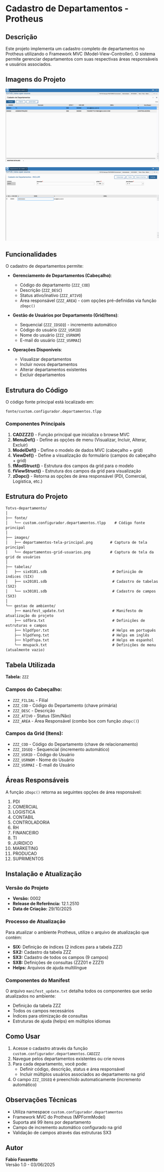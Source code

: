 # Cadastro de Departamentos - Protheus

## Descrição

Este projeto implementa um cadastro completo de departamentos no Protheus utilizando o Framework MVC (Model-View-Controller). O sistema permite gerenciar departamentos com suas respectivas áreas responsáveis e usuários associados.

## Imagens do Projeto

![Tela Principal do Cadastro de Departamentos](images/tela01.png)

![Grid de Usuários por Departamento](images/tela02.png)

## Funcionalidades

O cadastro de departamentos permite:

- **Gerenciamento de Departamentos (Cabeçalho)**:
  - Código do departamento (`ZZZ_COD`)
  - Descrição (`ZZZ_DESC`)
  - Status ativo/inativo (`ZZZ_ATIVO`)
  - Área responsável (`ZZZ_AREA`) - com opções pré-definidas via função `zDopc()`

- **Gestão de Usuários por Departamento (Grid/Itens)**:
  - Sequencial (`ZZZ_IDSEQ`) - incremento automático
  - Código do usuário (`ZZZ_USRID`)
  - Nome do usuário (`ZZZ_USRNOM`)
  - E-mail do usuário (`ZZZ_USRMAI`)

- **Operações Disponíveis**:
  - Visualizar departamentos
  - Incluir novos departamentos
  - Alterar departamentos existentes
  - Excluir departamentos

## Estrutura do Código

O código fonte principal está localizado em:

```
fonte/custom.configurador.departamentos.tlpp
```

### Componentes Principais

1. **CADZZZ()** - Função principal que inicializa o browse MVC
2. **MenuDef()** - Define as opções de menu (Visualizar, Incluir, Alterar, Excluir)
3. **ModelDef()** - Define o modelo de dados MVC (cabeçalho + grid)
4. **ViewDef()** - Define a visualização do formulário (campos do cabeçalho + grid)
5. **fModStruct()** - Estrutura dos campos da grid para o modelo
6. **fViewStruct()** - Estrutura dos campos da grid para visualização
7. **zDopc()** - Retorna as opções de área responsável (PDI, Comercial, Logística, etc.)

## Estrutura do Projeto

```
Totvs-departamento/
│
├── fonte/
│   └── custom.configurador.departamentos.tlpp    # Código fonte principal
│
├── images/
│   ├── departamentos-tela-principal.png        # Captura de tela principal
│   └── departamentos-grid-usuarios.png         # Captura de tela da grid de usuários
│
├── tabelas/
│   ├── six0101.sdb                              # Definição de índices (SIX)
│   ├── sx20101.sdb                              # Cadastro de tabelas (SX2)
│   └── sx30101.sdb                              # Cadastro de campos (SX3)
│
└── gestao de ambiente/
    ├── manifest_update.txt                      # Manifesto de atualização do projeto
    ├── sdfbra.txt                               # Definições de estruturas e campos
    ├── hlpdfpor.txt                             # Helps em português
    ├── hlpdfeng.txt                             # Helps em inglês
    ├── hlpdfspa.txt                             # Helps em espanhol
    └── mnupack.txt                              # Definições de menu (atualmente vazio)
```

## Tabela Utilizada

**Tabela:** `ZZZ`

### Campos do Cabeçalho:
- `ZZZ_FILIAL` - Filial
- `ZZZ_COD` - Código do Departamento (chave primária)
- `ZZZ_DESC` - Descrição
- `ZZZ_ATIVO` - Status (Sim/Não)
- `ZZZ_AREA` - Área Responsável (combo box com função `zDopc()`)

### Campos da Grid (Itens):
- `ZZZ_COD` - Código do Departamento (chave de relacionamento)
- `ZZZ_IDSEQ` - Sequencial (incremento automático)
- `ZZZ_USRID` - Código do Usuário
- `ZZZ_USRNOM` - Nome do Usuário
- `ZZZ_USRMAI` - E-mail do Usuário

## Áreas Responsáveis

A função `zDopc()` retorna as seguintes opções de área responsável:

1. PDI
2. COMERCIAL
3. LOGISTICA
4. CONTABIL
5. CONTROLADORIA
6. RH
7. FINANCEIRO
8. TI
9. JURIDICO
10. MARKETING
11. PRODUCAO
12. SUPRIMENTOS

## Instalação e Atualização

### Versão do Projeto
- **Versão:** 0002
- **Release de Referência:** 12.1.2510
- **Data de Criação:** 29/10/2025

### Processo de Atualização

Para atualizar o ambiente Protheus, utilize o arquivo de atualização que contém:

- **SIX:** Definição de índices (2 índices para a tabela ZZZ)
- **SX2:** Cadastro da tabela ZZZ
- **SX3:** Cadastro de todos os campos (9 campos)
- **SXB:** Definições de consultas (ZZZ01 e ZZZ1)
- **Helps:** Arquivos de ajuda multilíngue

### Componentes do Manifest

O arquivo `manifest_update.txt` detalha todos os componentes que serão atualizados no ambiente:

- Definição da tabela ZZZ
- Todos os campos necessários
- Índices para otimização de consultas
- Estruturas de ajuda (helps) em múltiplos idiomas

## Como Usar

1. Acesse o cadastro através da função `custom.configurador.departamentos.CADZZZ`
2. Navegue pelos departamentos existentes ou crie novos
3. Para cada departamento, você pode:
   - Definir código, descrição, status e área responsável
   - Incluir múltiplos usuários associados ao departamento na grid
4. O campo `ZZZ_IDSEQ` é preenchido automaticamente (incremento automático)

## Observações Técnicas

- Utiliza namespace `custom.configurador.departamentos`
- Framework MVC do Protheus (MPFormModel)
- Suporta até 99 itens por departamento
- Campo de incremento automático configurado na grid
- Validação de campos através das estruturas SX3

## Autor

**Fabio Favaretto**  
Versão 1.0 - 03/06/2025